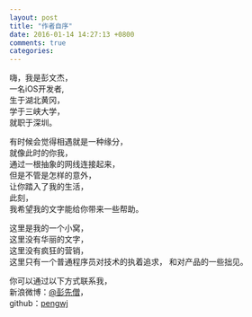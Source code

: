 ```yaml
---
layout: post
title: "作者自序"
date: 2016-01-14 14:27:13 +0800
comments: true
categories: 
---
```


嗨，我是彭文杰，<br/>
一名iOS开发者,<br/>
生于湖北黄冈，<br/>
学于三峡大学，<br/>
就职于深圳。<br/>

有时候会觉得相遇就是一种缘分，   
就像此时的你我，  
通过一根抽象的网线连接起来，  
但是不管是怎样的意外，  
让你踏入了我的生活，   
此刻，   
我希望我的文字能给你带来一些帮助。

这里是我的一个小窝，   
这里没有华丽的文字，  
这里没有疯狂的营销，  
这里只有一个普通程序员对技术的执着追求，
和对产品的一些拙见。



你可以通过以下方式联系我，   
新浪微博：[@彭先僧](http://weibo.com/2427202374/)，   
github：[pengwj](https://github.com/pengwj)
